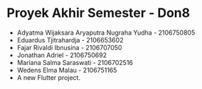 # Proyek Akhir Semester - Don8
- Adyatma Wijaksara Aryaputra Nugraha Yudha - 2106750805
- Eduardus Tjitrahardja - 2106653602
- Fajar Rivaldi Ibnusina - 2106707050
- Jonathan Adriel - 2106750692
- Mariana Salma Saraswati - 2106702516
- Wedens Elma Malau - 2106751165
- A new Flutter project.
